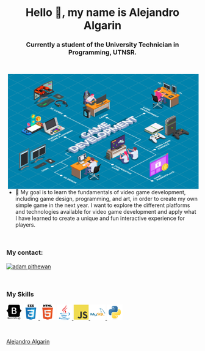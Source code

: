 <h1 align="center">Hello 👋, my name is Alejandro Algarin</h1>
<h3 align="center">Currently a student of the University Technician in Programming, UTNSR.</h3>

<br>


<p><img align="right" src="https://github.com/ale4287/ale4287/blob/main/shutterstock_1209178567_17fafc5540.webp" alt="game-dvp" width="500" height="300"/></p>


- 🌱 My goal is to learn the fundamentals of video game development, including game design, programming, and art, in order to create my own simple game in the next year. I want to explore the different platforms and technologies available for video game development and apply what I have learned to create a unique and fun interactive experience for players.





<br>

<h3 align="left">My contact:</h3>
<p align="left">
  <a href="https://www.linkedin.com/in/alejandro-algarin-gimenez-046052156" target="blank"><img align="center"
      src="https://raw.githubusercontent.com/rahuldkjain/github-profile-readme-generator/master/src/images/icons/Social/linked-in-alt.svg"
      alt="adam pithewan" height="30" width="40" /></a>
</p>

<br>

<h3 align="left">My Skills</h3>
<p align="left">
    <img src="https://raw.githubusercontent.com/devicons/devicon/master/icons/bootstrap/bootstrap-plain-wordmark.svg"
      alt="bootstrap" width="40" height="40" /> </a> <a href="https://www.cprogramming.com/" target="_blank"
    rel="noreferrer"><img
      src="https://raw.githubusercontent.com/devicons/devicon/master/icons/css3/css3-original-wordmark.svg" alt="css3"
      width="40" height="40" /> </a> <a href="https://www.w3.org/html/" target="_blank" rel="noreferrer"> <img
      src="https://raw.githubusercontent.com/devicons/devicon/master/icons/html5/html5-original-wordmark.svg"
      alt="html5" width="40" height="40" /></a> <a href="https://www.java.com" target="_blank" rel="noreferrer"> <img
      src="https://raw.githubusercontent.com/devicons/devicon/master/icons/java/java-original.svg" alt="java" width="40"
      height="40" /> </a> <a href="https://developer.mozilla.org/en-US/docs/Web/JavaScript" target="_blank"
    rel="noreferrer"> <img
      src="https://raw.githubusercontent.com/devicons/devicon/master/icons/javascript/javascript-original.svg"
      alt="javascript" width="40" height="40" /> </a><a href="https://www.mysql.com/" target="_blank" rel="noreferrer"> <img
      src="https://raw.githubusercontent.com/devicons/devicon/master/icons/mysql/mysql-original-wordmark.svg"
      alt="mysql" width="40" height="40" /> </a> </a> <a href="https://nodejs.org" target="_blank" rel="noreferrer"> <img
      src="https://raw.githubusercontent.com/devicons/devicon/master/icons/python/python-original.svg" alt="python"
      width="40" height="40" /> </a></p> 

<br>



[Alejandro Algarin](https://github.com/ale4287)

